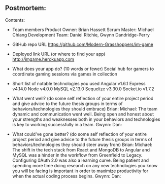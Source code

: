 ## Postmortem:
Contents:
- Team members
Product Owner: Brian Hassett
Scrum Master: Michael Chiang
Development Team: Daniel Ritchie, Gwynn Dandridge-Perry
- GitHub repo URL
https://github.com/Modern-Grasshoppers/im-game

- Deployed link URL (or where to find your app)
http://imgame.herokuapp.com

- What does your app do? (10 words or fewer)
Social hub for gamers to coordinate gaming sessions via games in collection

- Short list of notable technologies you used
Angular v1.6.1
Express v4.14.0
Node v4.0.0
MySQL v2.13.0
Sequelize v3.30.0
Socket.io v1.7.2
- What went well? (do some self reflection of your entire project period and give advice to the future thesis groups in terms of behaviors/technologies they should embrace)
Brian:
Michael: The team dynamic and communication went well. Being open and honest about your strengths and weaknesses both in your behaviors and technologies is key to working successfully in a team.
Gwynn:
Dan:

- What could've gone better? (do some self reflection of your entire project period and give advice to the future thesis groups in terms of behaviors/technologies they should steer away from)
Brian:
Michael: The shift in the tech stack from React and MongoDB to Angular and MySQL was a hinder in the workflow from Greenfield to Legacy. Configuring 0Auth 2.0 was also a learning curve. Being patient and spending more time doing research on any new technologies you know you will be facing is important in order to maximize productivity for when the actual coding process begins. 
Gwynn:
Dan:
